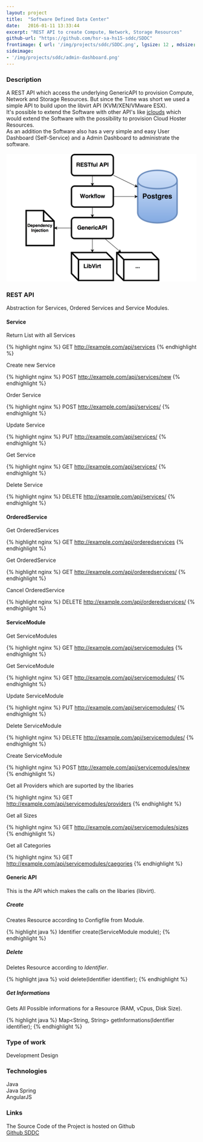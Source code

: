 ```yaml
---
layout: project
title:  "Software Defined Data Center"
date:   2016-01-11 13:33:44
excerpt: "REST API to create Compute, Network, Storage Resources"
github-url: "https://github.com/hsr-sa-hs15-sddc/SDDC"
frontimage: { url: '/img/projects/sddc/SDDC.png', lgsize: 12 , mdsize: 12, smsize: 12, xssize: }
sideimage:
- '/img/projects/sddc/admin-dashboard.png'
---
```


### Description ###

<div class="row">
<div class="col-md-7 col-sm-6">
A REST API which access the underlying GenericAPI to provision Compute, Network and Storage Resources.
But since the Time was short we used a simple API to build upon the libvirt API (KVM/XEN/VMware ESX).<br>
It's possible to extend the Software with other API's like <a href="https://jclouds.apache.org/" reL="nofollow">jclouds</a> which would extend the
Software with the possibility to provision Cloud Hoster Resources.<br>
As an addition the Software also has a very simple and easy User Dashboard (Self-Service) and a Admin Dashboard to administrate the software.
</div>
<br>
<div class="col-md-5 col-sm-6">
<img src="/img/projects/sddc/architecture.png" alt="Architecture Overview" />
</div>
</div>

### REST API

Abstraction for Services, Ordered Services and Service Modules.

#### Service

Return List with all Services

{% highlight nginx %}
GET http://example.com/api/services
{% endhighlight %}

Create new Service

{% highlight nginx %}
POST http://example.com/api/services/new
{% endhighlight %}

Order Service

{% highlight nginx %}
POST http://example.com/api/services/<id>
{% endhighlight %}

Update Service

{% highlight nginx %}
PUT http://example.com/api/services/<id>
{% endhighlight %}

Get Service

{% highlight nginx %}
GET http://example.com/api/services/<id>
{% endhighlight %}

Delete Service

{% highlight nginx %}
DELETE http://example.com/api/services/<id>
{% endhighlight %}

#### OrderedService

Get OrderedServices

{% highlight nginx %}
GET http://example.com/api/orderedservices
{% endhighlight %}

Get OrderedService

{% highlight nginx %}
GET http://example.com/api/orderedservices/<id>
{% endhighlight %}

Cancel OrderedService

{% highlight nginx %}
DELETE http://example.com/api/orderedservices/<id>
{% endhighlight %}

#### ServiceModule

Get ServiceModules

{% highlight nginx %}
GET http://example.com/api/servicemodules
{% endhighlight %}

Get ServiceModule

{% highlight nginx %}
GET http://example.com/api/servicemodules/<id>
{% endhighlight %}

Update ServiceModule

{% highlight nginx %}
PUT http://example.com/api/servicemodules/<id>
{% endhighlight %}

Delete ServiceModule

{% highlight nginx %}
DELETE http://example.com/api/servicemodules/<id>
{% endhighlight %}

Create ServiceModule

{% highlight nginx %}
POST http://example.com/api/servicemodules/new
{% endhighlight %}

Get all Providers which are suported by the libaries

{% highlight nginx %}
GET http://example.com/api/servicemodules/providers
{% endhighlight %}

Get all Sizes

{% highlight nginx %}
GET http://example.com/api/servicemodules/sizes
{% endhighlight %}

Get all Categories

{% highlight nginx %}
GET http://example.com/api/servicemodules/caegories
{% endhighlight %}


#### Generic API

This is the API which makes the calls on the libaries (libvirt).

##### Create
Creates Resource according to Configfile from Module.

{% highlight java %}
Identifier create(ServiceModule module);
{% endhighlight %}

##### Delete
Deletes Resource according to *Identifier*.

{% highlight java %}
void delete(Identifier identifier);
{% endhighlight %}

##### Get Informations

Gets All Possible informations for a Resource (RAM, vCpus, Disk Size).

{% highlight java %}
Map<String, String> getInformations(Identifier identifier);
{% endhighlight %}


### Type of work

Development
Design

### Technologies

Java  
Java Spring  
AngularJS

### Links

The Source Code of the Project is hosted on Github  
[Github SDDC](https://github.com/hsr-sa-hs15-sddc/SDDC)
